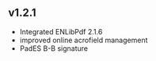 ## v1.2.1

-   Integrated ENLibPdf 2.1.6
-   improved online acrofield management
-   PadES B-B signature
